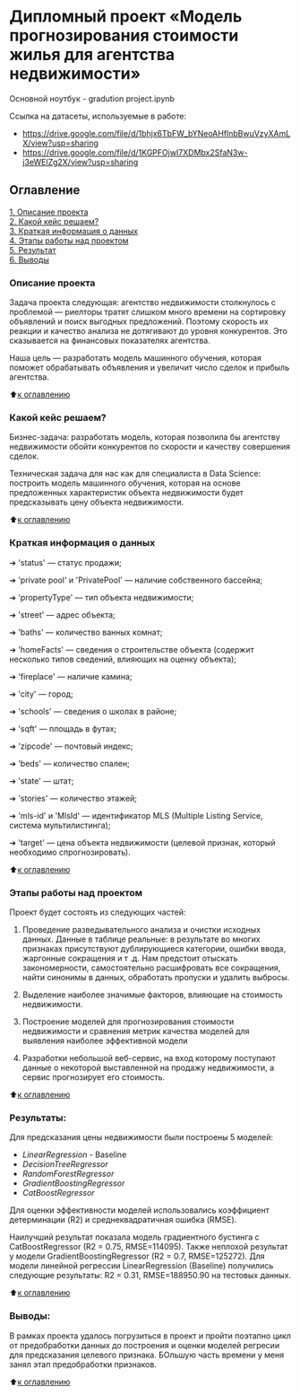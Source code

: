 # Дипломный проект  «Модель прогнозирования стоимости жилья для агентства недвижимости»
Основной ноутбук - gradution project.ipynb

Ссылка на датасеты, используемые в работе:
 - https://drive.google.com/file/d/1bhjx6TbFW_bYNeoAHflnbBwuVzyXAmLX/view?usp=sharing
 - https://drive.google.com/file/d/1KGPFOjwI7XDMbx2SfaN3w-j3eWElZg2X/view?usp=sharing


## Оглавление  
[1. Описание проекта](https://github.com/balkhinag/Project_1#%D0%BA%D1%80%D0%B0%D1%82%D0%BA%D0%B0%D1%8F-%D0%B8%D0%BD%D1%84%D0%BE%D1%80%D0%BC%D0%B0%D1%86%D0%B8%D1%8F-%D0%BE-%D0%B4%D0%B0%D0%BD%D0%BD%D1%8B%D1%85)  
[2. Какой кейс решаем?](https://github.com/balkhinag/Project_1#%D0%BA%D0%B0%D0%BA%D0%BE%D0%B9-%D0%BA%D0%B5%D0%B9%D1%81-%D1%80%D0%B5%D1%88%D0%B0%D0%B5%D0%BC)  
[3. Краткая информация о данных](https://github.com/balkhinag/Project_1#%D0%BA%D1%80%D0%B0%D1%82%D0%BA%D0%B0%D1%8F-%D0%B8%D0%BD%D1%84%D0%BE%D1%80%D0%BC%D0%B0%D1%86%D0%B8%D1%8F-%D0%BE-%D0%B4%D0%B0%D0%BD%D0%BD%D1%8B%D1%85)  
[4. Этапы работы над проектом](https://github.com/balkhinag/Project_1#%D1%8D%D1%82%D0%B0%D0%BF%D1%8B-%D1%80%D0%B0%D0%B1%D0%BE%D1%82%D1%8B-%D0%BD%D0%B0%D0%B4-%D0%BF%D1%80%D0%BE%D0%B5%D0%BA%D1%82%D0%BE%D0%BC)  
[5. Результат](https://github.com/balkhinag/Project_1#%D1%80%D0%B5%D0%B7%D1%83%D0%BB%D1%8C%D1%82%D0%B0%D1%82%D1%8B)    
[6. Выводы](https://github.com/balkhinag/Project_1#%D0%B2%D1%8B%D0%B2%D0%BE%D0%B4%D1%8B) 

### Описание проекта   
Задача проекта следующая: агентство недвижимости столкнулось с проблемой — риелторы тратят слишком много времени на сортировку объявлений и поиск выгодных предложений. Поэтому скорость их реакции и качество анализа не дотягивают до уровня конкурентов. Это сказывается на финансовых показателях агентства.

Наша цель — разработать модель машинного обучения, которая поможет обрабатывать объявления и увеличит число сделок и прибыль агентства.

:arrow_up:[к оглавлению](_)


### Какой кейс решаем?    
Бизнес-задача: разработать модель, которая позволила бы агентству недвижимости обойти конкурентов по скорости и качеству совершения сделок.

Техническая задача для нас как для специалиста в Data Science: построить модель машинного обучения, которая на основе предложенных характеристик объекта недвижимости будет предсказывать цену объекта недвижимости.

:arrow_up:[к оглавлению](.README.md#Оглавление)

### Краткая информация о данных
➔ 'status' — статус продажи;

➔ 'private pool' и 'PrivatePool' — наличие собственного бассейна;

➔ 'propertyType' — тип объекта недвижимости;

➔ 'street' — адрес объекта;

➔ 'baths' — количество ванных комнат;

➔ 'homeFacts' — сведения о строительстве объекта (содержит несколько
типов сведений, влияющих на оценку объекта);

➔ 'fireplace' — наличие камина;

➔ 'city' — город;

➔ 'schools' — сведения о школах в районе;

➔ 'sqft' — площадь в футах;

➔ 'zipcode' — почтовый индекс;

➔ 'beds' — количество спален;

➔ 'state' — штат;

➔ 'stories' — количество этажей;

➔ 'mls-id' и 'MlsId' — идентификатор MLS (Multiple Listing Service, система
мультилистинга);

➔ 'target' — цена объекта недвижимости (целевой признак, который
необходимо спрогнозировать).
  
:arrow_up:[к оглавлению](.README.md#Оглавление)


### Этапы работы над проектом  
Проект будет состоять из следующих частей:

1. Проведение разведывательного анализа и очистки исходных данных. Данные в таблице реальные: в результате во многих признаках присутствуют дублирующиеся категории, ошибки ввода, жаргонные сокращения и т .д. Нам предстоит отыскать закономерности, самостоятельно расшифровать все сокращения, найти синонимы в данных, обработать пропуски и удалить выбросы.

2. Выделение наиболее значимые факторов, влияющие на стоимость недвижимости.

3. Построение моделей для прогнозирования стоимости недвижимости и сравнения метрик качества моделей для выявления наиболее эффективной модели

4. Разработки небольшой веб-сервис, на вход которому поступают данные о некоторой выставленной на продажу недвижимости, а сервис прогнозирует его стоимость.


:arrow_up:[к оглавлению](.README.md#Оглавление)


### Результаты:  
Для предсказания цены недвижимости были построены 5 моделей:
- *LinearRegression* - Baseline
- *DecisionTreeRegressor*
- *RandomForestRegressor*
- *GradientBoostingRegressor*
- *CatBoostRegressor*

Для оценки эффективности моделей использовались коэффициент детерминации (R2) и среднеквадратичная ошибка (RMSE).

Наилучший результат показала модель градиентного бустинга с CatBoostRegressor (R2 = 0.75, RMSE=114095). Также неплохой результат у модели GradientBoostingRegressor (R2 = 0.7, RMSE=125272). Для модели линейной регрессии LinearRegression (Baseline) получились следующие результаты: R2 = 0.31, RMSE=188950.90 на тестовых данных.

:arrow_up:[к оглавлению](.README.md#Оглавление)


### Выводы:  
В рамках проекта удалось погрузиться в проект и пройти поэтапно цикл от предобработки данных до построения и оценки моделей регресии для предсказания целевого признака. БОльшую часть времени у меня занял этап предобработки признаков. 

:arrow_up:[к оглавлению](.README.md#Оглавление)

